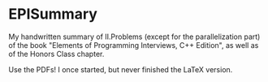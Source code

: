 # EPISummary
My handwritten summary of II.Problems (except for the parallelization part) of the book "Elements of Programming Interviews, C++ Edition", as well as of the Honors Class chapter.

Use the PDFs! I once started, but never finished the LaTeX version.

